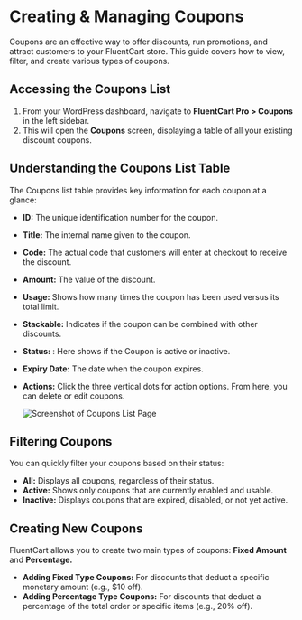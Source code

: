 # Creating & Managing Coupons

Coupons are an effective way to offer discounts, run promotions, and attract customers to your FluentCart store. This guide covers how to view, filter, and create various types of coupons.

## Accessing the Coupons List

1.  From your WordPress dashboard, navigate to **FluentCart Pro > Coupons** in the left sidebar.
2.  This will open the **Coupons** screen, displaying a table of all your existing discount coupons.

## Understanding the Coupons List Table

The Coupons list table provides key information for each coupon at a glance:

* **ID:** The unique identification number for the coupon.
* **Title:** The internal name given to the coupon.
* **Code:** The actual code that customers will enter at checkout to receive the discount.
* **Amount:** The value of the discount.
* **Usage:** Shows how many times the coupon has been used versus its total limit.
* **Stackable:** Indicates if the coupon can be combined with other discounts.
* **Status:** : Here shows if the Coupon is active or inactive.
* **Expiry Date:** The date when the coupon expires.
* **Actions:** Click the three vertical dots for action options. From here, you can delete or edit coupons.

    ![Screenshot of Coupons List Page](/images/marketing-sales-tools/coupons-list.png)

## Filtering Coupons

You can quickly filter your coupons based on their status:

* **All:** Displays all coupons, regardless of their status.
* **Active:** Shows only coupons that are currently enabled and usable.
* **Inactive:** Displays coupons that are expired, disabled, or not yet active.

## Creating New Coupons

FluentCart allows you to create two main types of coupons: **Fixed Amount** and **Percentage.**

* **Adding Fixed Type Coupons:** For discounts that deduct a specific monetary amount (e.g., $10 off).
* **Adding Percentage Type Coupons:** For discounts that deduct a percentage of the total order or specific items (e.g., 20% off). 
